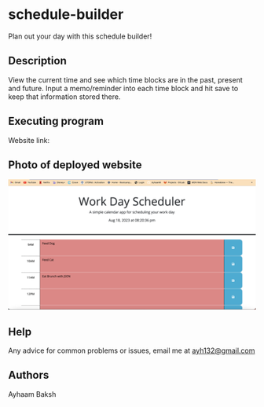 # schedule-builder
Plan out your day with this schedule builder!

## Description
View the current time and see which time blocks are in the past, present and future. Input a memo/reminder into each time block and hit save to keep that information stored there.


## Executing program
Website link:


## Photo of deployed website
![My Image](./images/Screenshot%202023-08-18%20at%208.20.37%20PM.png)


## Help
Any advice for common problems or issues, email me at ayh132@gmail.com


## Authors
Ayhaam Baksh